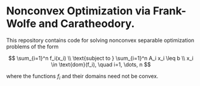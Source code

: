 # Nonconvex Optimization via Frank-Wolfe and Caratheodory.

This repository contains code for solving nonconvex separable optimization problems of the form

$$
\sum_{i=1}^n f_i(x_i) \\
\text{subject to }  \sum_{i=1}^n A_i x_i \leq b \\
x_i \in \text{dom}(f_i), \quad i=1, \dots, n
$$

where the functions $f_i$ and their domains need not be convex.
